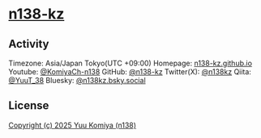 # [n138-kz](https://github.com/n138-kz/n138-kz)

## Activity

Timezone: Asia/Japan Tokyo(UTC +09:00)
Homepage: [n138-kz.github.io](https://n138-kz.github.io/)
Youtube: [@KomiyaCh-n138](https://www.youtube.com/@KomiyaCh-n138)
GitHub: [@n138-kz](https://github.com/n138-kz/)
Twitter(X): [@n138kz](https://twitter.com/n138kz)
Qiita: [@YuuT_38](https://qiita.com/YuuT_38)
Bluesky: [@n138kz.bsky.social](https://bsky.app/profile/n138kz.bsky.social)

## License

[Copyright (c) 2025 Yuu Komiya (n138)](LICENSE)  
